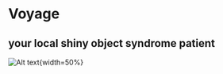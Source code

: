 # Voyage
## your local shiny object syndrome patient
![Alt text](https://i.hizliresim.com/om8onwz.jpeg){width=50%}
